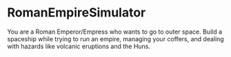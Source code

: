# RomanEmpireSimulator
You are a Roman Emperor/Empress who wants to go to outer space. Build a spaceship while trying to run an empire, managing your coffers, and dealing with hazards like volcanic eruptions and the Huns.
